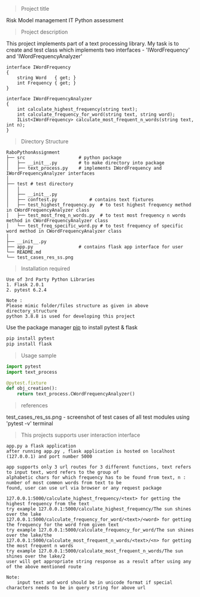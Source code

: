 > Project title

Risk Model management IT Python assessment

> Project description

This project implements part of a text processing library. My task is to create and test class which implements two interfaces - 
 'IWordFrequency'  and 'IWordFrequencyAnalyzer' 

	interface IWordFrequency 
	{
		string Word   { get; }
		int Frequency { get; }
	}

	interface IWordFrequencyAnalyzer 
	{
		int calculate_highest_frequency(string text);
		int calculate_frequency_for_word(string text, string word);
		IList<IWordFrequency> calculate_most_frequent_n_words(string text, int n);
	}
        
> Directory Structure

	RaboPythonAssignment
	├── src                    # python package
	│   ├── __init__.py        # to make directory into package
	│   ├── text_process.py    # implements IWordFrequency and IWordFrequencyAnalyzer interfaces
	│    
	├── test # test directory 
	│   │  
	│   ├── __init__.py
	│   ├── conftest.py  		   # contains text fixtures   
	│   ├── test_highest_frequency.py  # to test highest frequency method in CWordFrequencyAnalyzer class
	│   ├── test_most_freq_n_words.py  # to test most frequency n words method in CWordFrequencyAnalyzer class
	│   └── test_freq_specific_word.py # to test frequency of specific word method in CWordFrequencyAnalyzer class
	│
	├── __init__.py 
	├── app.py  			   # contains flask app interface for user
	└── README.md			
	└── test_cases_res_ss.png

> Installation required

	Use of 3rd Party Python Libraries
	1. Flask 2.0.1
	2. pytest 6.2.4

	Note :
	Please mimic folder/files structure as given in above directory_structure
	python 3.8.8 is used for developing this project

Use the package manager [pip](https://pip.pypa.io/en/stable/) to install pytest & flask

```bash
pip install pytest
pip install flask
```

> Usage sample

```python
import pytest
import text_process

@pytest.fixture
def obj_creation():
    return text_process.CWordFrequencyAnalyzer()

```

> references

test_cases_res_ss.png - screenshot of test cases of all test modules using 'pytest -v' terminal


> This projects supports user interaction interface

	app.py a flask application
	after running app.py , flask application is hosted on localhost (127.0.0.1) and port number 5000

	app supports only 3 url routes for 3 different functions, text refers to input text, word refers to the group of 	
	alphabetic chars for which frequency has to be found from text, n : number of most common words from text to be 	
	found, user can use url via browser or any request package

	127.0.0.1:5000/calculate_highest_frequency/<text> for getting the highest frequency from the text
	try example 127.0.0.1:5000/calculate_highest_frequency/The sun shines over the lake
	127.0.0.1:5000/calculate_frequency_for_word/<text>/<word> for getting the frequency for the word from given text
	try example 127.0.0.1:5000/calculate_frequency_for_word/The sun shines over the lake/the
	127.0.0.1:5000/calculate_most_frequent_n_words/<text>/<n> for getting the most frequent n words
	try example 127.0.0.1:5000/calculate_most_frequent_n_words/The sun shines over the lake/2
	user will get appropriate string response as a result after using any of the above mentioned route

	Note: 
		input text and word should be in unicode format if special characters needs to be in query string for above url
